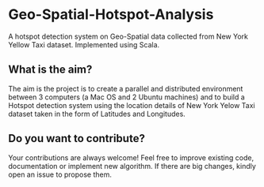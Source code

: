 # Geo-Spatial-Hotspot-Analysis

A hotspot detection system on Geo-Spatial data collected from New York Yellow Taxi dataset.
Implemented using Scala.

## What is the aim?
The aim is the project is to create a parallel and distributed environment between 3 computers (a Mac OS and 2 Ubuntu machines) and to build a Hotspot detection system using the location details of New York Yelow Taxi dataset taken in the form of Latitudes and Longitudes.

## Do you want to contribute?
Your contributions are always welcome! Feel free to improve existing code, documentation or implement new algorithm. If there are big changes, kindly open an issue to propose them.
